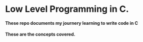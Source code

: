 # Low Level Programming in C. 
#### These repo documents my journery learning to write code in C
#### These are the concepts covered. 
